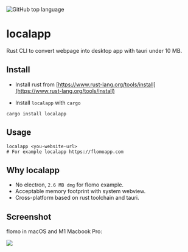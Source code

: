 ![GitHub top language](https://img.shields.io/github/languages/top/xcodebuild/localapp?style=for-the-badge)
# localapp
Rust CLI to convert webpage into desktop app with tauri under 10 MB.

## Install

- Install rust from [https://www.rust-lang.org/tools/install](https://www.rust-lang.org/tools/install)
  
- Install `localapp` with `cargo`
```shell
cargo install localapp
```

## Usage

```
localapp <you-website-url>
# For example localapp https://flomoapp.com
```

## Why localapp

- No electron, `2.6 MB dmg` for flomo example.
- Acceptable memory footprint with system webview.
- Cross-platform based on rust toolchain and tauri.


## Screenshot

flomo in macOS and M1 Macbook Pro:

![](https://s1.ax1x.com/2022/06/07/XDyfne.png)